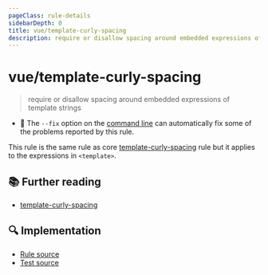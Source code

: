 ```yaml
---
pageClass: rule-details
sidebarDepth: 0
title: vue/template-curly-spacing
description: require or disallow spacing around embedded expressions of template strings
---
```

# vue/template-curly-spacing
> require or disallow spacing around embedded expressions of template strings

- :wrench: The `--fix` option on the [command line](https://eslint.org/docs/user-guide/command-line-interface#fixing-problems) can automatically fix some of the problems reported by this rule.

This rule is the same rule as core [template-curly-spacing] rule but it applies to the expressions in `<template>`.

## :books: Further reading

- [template-curly-spacing]

[template-curly-spacing]: https://eslint.org/docs/rules/template-curly-spacing

## :mag: Implementation

- [Rule source](https://github.com/vuejs/eslint-plugin-vue/blob/master/lib/rules/template-curly-spacing.js)
- [Test source](https://github.com/vuejs/eslint-plugin-vue/blob/master/tests/lib/rules/template-curly-spacing.js)
